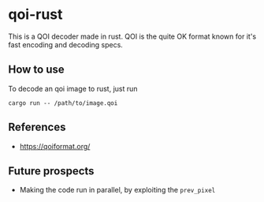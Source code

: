 # qoi-rust

This is a QOI decoder made in rust. QOI is the quite OK format known for it's fast encoding and decoding specs. 

## How to use
To decode an qoi image to rust, just run
```
cargo run -- /path/to/image.qoi
```

## References
- https://qoiformat.org/

## Future prospects
- Making the code run in parallel, by exploiting the `prev_pixel`

